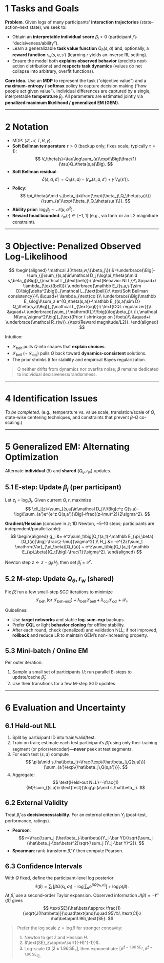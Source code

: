# 1 Tasks and Goals

**Problem.** Given logs of many participants’ **interaction trajectories** (state–action–next state), we seek to:

* Obtain an **interpretable individual score** $\beta_j>0$ (participant $j$’s “decisiveness/ability”).
* Learn a generalizable **task value function** $Q_\theta(s,a)$ and, optionally, a **reward function** $r_w(s,a,s')$ (learning $r$ yields an inverse RL setting).
* Ensure the model both **explains observed behavior** (predicts next-action distributions) and **respects task dynamics** (values do not collapse into arbitrary, overfit functions).

**Core idea.** Use an **MDP** to represent the task (“objective value”) and a **maximum-entropy / softmax** policy to capture decision making (“how people act given value”). Individual differences are captured by a single, interpretable **temperature** $\beta_j$. All parameters are estimated jointly via **penalized maximum likelihood / generalized EM (GEM)**.

---

# 2 Notation

* MDP: $(\mathcal S,\mathcal A,T,R,\gamma)$.
* **Soft Bellman temperature** $\tau>0$ (backup only; fixes scale; typically $\tau=1$):
  $$
  V_\theta(s)=\tau\log\sum_{a}\exp\!\Big(\tfrac{1}{\tau}Q_\theta(s,a)\Big).
  $$
* **Soft Bellman residual**:
  $$
  \delta(s,a,s')=Q_\theta(s,a)-\big(r_w(s,a,s')+\gamma\,V_\theta(s')\big).
  $$
* **Policy**:
  $$
  \pi_\theta(a\mid s,\beta_j)=\frac{\exp\{\beta_j\,Q_\theta(s,a)\}}{\sum_{a'}\exp\{\beta_j\,Q_\theta(s,a')\}}.
  $$
* **Ability prior**: $\log\beta_j\sim\mathcal N(\mu,\sigma^2)$.
* **Reward head bounded**: $r_w(\cdot)\in[-1,1]$ (e.g., via $\tanh$ or an L2 magnitude constraint).

---

# 3 Objective: Penalized Observed Log-Likelihood

$$
\begin{aligned}
\mathcal J(\theta,w,\{\beta_j\})
&=\underbrace{\Big[-\sum_{j}\sum_{(s,a)\in\mathcal D_j}\log\pi_\theta(a\mid s,\beta_j)\Big]}_{\mathcal L_{\text{beh}}:\ \text{Behavior NLL}}\\
&\quad+\ \lambda_{\text{bell}}\ \underbrace{\mathbb E_{(s,a,s')\sim D}\big[\delta^2\big]}_{\mathcal L_{\text{bell}}:\ \text{Soft Bellman consistency}}\\
&\quad+\ \lambda_{\text{cql}}\ \underbrace{\Big(\mathbb E_s\log\!\sum_a e^{Q_\theta(s,a)}-\mathbb E_{(s,a)\sim D} Q_\theta(s,a)\Big)}_{\mathcal L_{\text{cql}}:\ \text{CQL regularizer}}\\
&\quad+\ \underbrace{\sum_j \mathrm{KL}\!\big((\log\beta_j)\,\|\,\mathcal N(\mu,\sigma^2)\big)}_{\text{Prior / shrinkage on }\beta}\\
&\quad+\ \underbrace{\mathcal R_r(w)}_{\text{Reward magnitude/L2}}.
\end{aligned}
$$

Intuition:

* $\mathcal L_{\text{beh}}$ pulls $Q$ into shapes that **explain choices**.
* $\mathcal L_{\text{bell}}$ (+ $\mathcal L_{\text{cql}}$) pulls $Q$ back toward **dynamics-consistent** solutions.
* The prior shrinks $\beta$ for stability and empirical Bayes regularization.

> $Q$ neither drifts from dynamics nor overfits noise; **$\beta$** remains dedicated to individual decisiveness/randomness.

---

# 4 Identification Issues

*To be completed.* (e.g., temperature vs. value scale, translation/scale of $Q$, state-wise centering techniques, and constraints that prevent $\beta$–$Q$ co-scaling.)

---

# 5 Generalized EM: Alternating Optimization

Alternate **individual** ($\beta$) and **shared** ($Q_\theta, r_w$) updates.

## 5.1 E-step: Update $\beta_j$ (per participant)

Let $z_j=\log\beta_j$. Given current $Q,r$, maximize
$$
\ell_j(z)=\sum_{(s,a)\in\mathcal D_j}\!\Big[e^z Q(s,a)-\log\!\sum_{a'}e^{e^z Q(s,a')}\Big]-\frac{(z-\mu)^2}{2\sigma^2}.
$$

**Gradient/Hessian** (concave in $z$; 1D Newton, ~5–10 steps; participants are independent/parallelizable):
$$
\begin{aligned}
g_j &= e^z\sum_t\big[Q_t(a_t)-\mathbb E_{\pi_\beta}[Q_t(a)]\big]-\frac{z-\mu}{\sigma^2},\\
H_j &= -e^{2z}\sum_t \mathrm{Var}_{\pi_\beta}[Q_t(a)] + e^z\sum_t\big[Q_t(a_t)-\mathbb E_{\pi_\beta}[Q_t]\big]-\frac{1}{\sigma^2}.
\end{aligned}
$$

Newton step $z\leftarrow z-g_j/H_j$, then set $\hat\beta_j=e^z$.

## 5.2 M-step: Update $Q_\theta, r_w$ (shared)

Fix $\hat\beta$; run a few small-step SGD iterations to minimize
$$
\mathcal L_{\text{beh}}\ \text{(or }\mathcal L_{\text{beh-mix}}\text{)}
+\lambda_{\text{bell}}\mathcal L_{\text{bell}}
+\lambda_{\text{cql}}\mathcal L_{\text{cql}}
+\mathcal R_r.
$$

Guidelines:

* Use **target networks** and stable **log-sum-exp** backups.
* Prefer **CQL** or light **behavior cloning** for offline stability.
* After each round, check (penalized) and validation NLL; if not improved, **rollback** and reduce LR to maintain GEM’s non-increasing property.

## 5.3 Mini-batch / Online EM

Per outer iteration:

1. Sample a small set of participants $U$; run parallel E-steps to update/cache $\hat\beta_j$.
2. Use their transitions for a few M-step SGD updates.


---

# 6 Evaluation and Uncertainty

## 6.1 Held-out NLL

1. Split by participant ID into train/valid/test.
2. Train on train; estimate each test participant’s $\hat\beta_j$ using only their training segment (or priors/encoder)—**never** peek at test segments.
3. For each test $(s,a)$ compute
   $$
   \pi(a\mid s,\hat\beta_j)=\frac{\exp\{\hat\beta_j\,Q(s,a)\}}{\sum_{a'}\exp\{\hat\beta_j\,Q(s,a')\}}.
   $$
4. Aggregate:
   $$
   \text{Held-out NLL}=-\frac{1}{M}\sum_{(s,a)\in\text{test}}\log\pi(a\mid s,\hat\beta_j).
   $$

## 6.2 External Validity

Treat $\hat\beta_j$ as **decisiveness/ability**. For an external criterion $Y_j$ (post-test, performance, ratings).

* **Pearson**:
  $$
  r=\frac{\sum_j (\hat\beta_j-\bar\beta)(Y_j-\bar Y)}{\sqrt{\sum_j (\hat\beta_j-\bar\beta)^2}\sqrt{\sum_j (Y_j-\bar Y)^2}}.
  $$
* **Spearman**: rank-transform $\hat\beta,Y$ then compute Pearson.

## 6.3 Confidence Intervals

With $Q$ fixed, define the participant-level log posterior
$$
\ell(\beta)=\sum_t\!\Big[\beta Q(s_t,a_t)-\log\sum_a e^{\beta Q(s_t,a)}\Big]+\log p(\beta).
$$
At $\hat\beta$, use a second-order Taylor expansion. Observed information $J(\hat\beta)=-\ell''(\hat\beta)$ gives
$$
\text{SE}(\hat\beta)\approx \frac{1}{\sqrt{J(\hat\beta)}}\quad\text{and}\quad 95\%\ \text{CI}:\ \hat\beta\pm1.96\,\text{SE}.
$$

> Prefer the log scale $z=\log\beta$ for stronger concavity:
> 1) Newton to get $\hat z$ and Hessian $H$.
> 2) $\text{SE}_z\approx\sqrt{(-H)^{-1}}$.
> 3) Log-scale CI $[\hat z\pm1.96\,\text{SE}_z]$, then exponentiate:
> $[e^{\hat z-1.96\,\text{SE}_z},\,e^{\hat z+1.96\,\text{SE}_z}]$.

